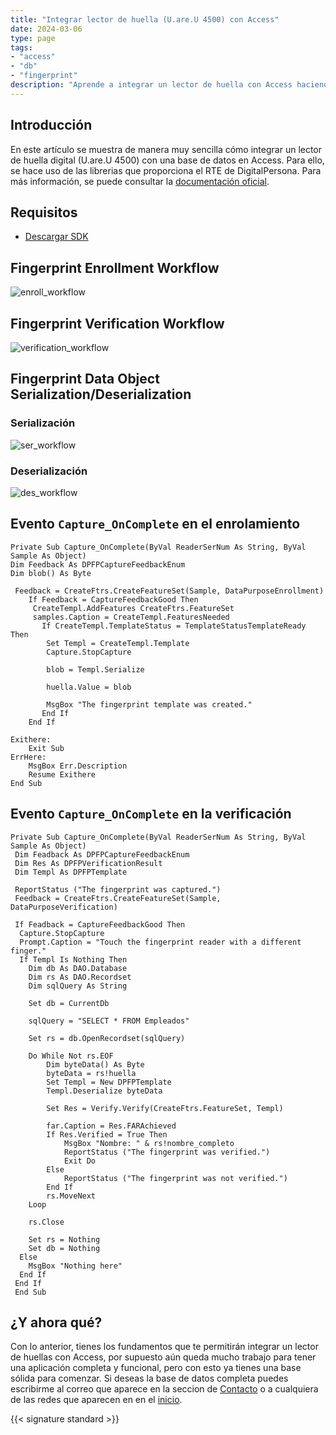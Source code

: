 ```yaml
---
title: "Integrar lector de huella (U.are.U 4500) con Access"
date: 2024-03-06
type: page
tags: 
- "access"
- "db"
- "fingerprint"
description: "Aprende a integrar un lector de huella con Access haciendo uso del SDK de DigitalPersona."
---
```


## Introducción

En este artículo se muestra de manera muy sencilla cómo integrar un lector de huella digital (U.are.U 4500) con una base de datos en Access. Para ello, se hace uso de las librerias que proporciona el RTE de DigitalPersona. Para más información, se puede consultar la [documentación oficial](https://github.com/Rooyca/Digital-Persona-SDK/blob/master/Docs/One%20Touch%20for%20Windows%20SDK%20.NET%20Developer%20Guide.pdf).

## Requisitos

- [Descargar SDK](https://github.com/Rooyca/Digital-Persona-SDK/)

## Fingerprint Enrollment Workflow

![enroll_workflow](enroll_workflow.jpg)

## Fingerprint Verification Workflow

![verification_workflow](verification_workflow.jpg)

## Fingerprint Data Object Serialization/Deserialization

### Serialización

![ser_workflow](ser_workflow.jpg)

### Deserialización

![des_workflow](des_workflow.jpg)

## Evento `Capture_OnComplete` en el enrolamiento

```vba
Private Sub Capture_OnComplete(ByVal ReaderSerNum As String, ByVal Sample As Object)
Dim Feedback As DPFPCaptureFeedbackEnum
Dim blob() As Byte

 Feedback = CreateFtrs.CreateFeatureSet(Sample, DataPurposeEnrollment)
    If Feedback = CaptureFeedbackGood Then
     CreateTempl.AddFeatures CreateFtrs.FeatureSet
     samples.Caption = CreateTempl.FeaturesNeeded
       If CreateTempl.TemplateStatus = TemplateStatusTemplateReady Then
        Set Templ = CreateTempl.Template
        Capture.StopCapture
         
        blob = Templ.Serialize
        
        huella.Value = blob

        MsgBox "The fingerprint template was created."
       End If
    End If

Exithere:
    Exit Sub
ErrHere:
    MsgBox Err.Description
    Resume Exithere
End Sub
```

## Evento `Capture_OnComplete` en la verificación

```vba
Private Sub Capture_OnComplete(ByVal ReaderSerNum As String, ByVal Sample As Object)
 Dim Feadback As DPFPCaptureFeedbackEnum
 Dim Res As DPFPVerificationResult
 Dim Templ As DPFPTemplate

 ReportStatus ("The fingerprint was captured.")
 Feedback = CreateFtrs.CreateFeatureSet(Sample, DataPurposeVerification)

 If Feadback = CaptureFeedbackGood Then
  Capture.StopCapture
  Prompt.Caption = "Touch the fingerprint reader with a different finger."
  If Templ Is Nothing Then
    Dim db As DAO.Database
    Dim rs As DAO.Recordset
    Dim sqlQuery As String

    Set db = CurrentDb

    sqlQuery = "SELECT * FROM Empleados"

    Set rs = db.OpenRecordset(sqlQuery)

    Do While Not rs.EOF
        Dim byteData() As Byte
        byteData = rs!huella
        Set Templ = New DPFPTemplate
        Templ.Deserialize byteData
        
        Set Res = Verify.Verify(CreateFtrs.FeatureSet, Templ)
        
        far.Caption = Res.FARAchieved
        If Res.Verified = True Then
            MsgBox "Nombre: " & rs!nombre_completo
            ReportStatus ("The fingerprint was verified.")
            Exit Do
        Else
            ReportStatus ("The fingerprint was not verified.")
        End If
        rs.MoveNext
    Loop

    rs.Close

    Set rs = Nothing
    Set db = Nothing
  Else
    MsgBox "Nothing here"
  End If
 End If
 End Sub
 ```

## ¿Y ahora qué?

Con lo anterior, tienes los fundamentos que te permitirán integrar un lector de huellas con Access, por supuesto aún queda mucho trabajo para tener una aplicación completa y funcional, pero con esto ya tienes una base sólida para comenzar. Si deseas la base de datos completa puedes escribirme al correo que aparece en la seccion de [Contacto](/es/contacto) o a cualquiera de las redes que aparecen en en el [inicio](/es/). 

{{< signature standard >}}








